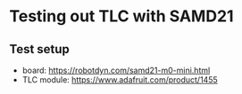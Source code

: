 # Testing out TLC with SAMD21

## Test setup

- board: https://robotdyn.com/samd21-m0-mini.html
- TLC module: https://www.adafruit.com/product/1455
